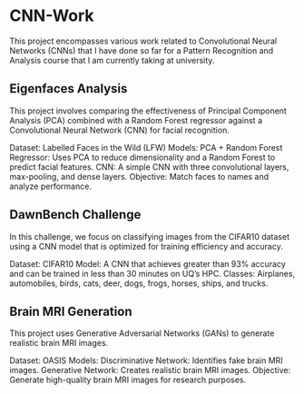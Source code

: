 # CNN-Work
This project encompasses various work related to Convolutional Neural Networks (CNNs) that I have done so far for a Pattern Recognition and Analysis course that I am currently taking at university.


## Eigenfaces Analysis
This project involves comparing the effectiveness of Principal Component Analysis (PCA) combined with a Random Forest regressor against a Convolutional Neural Network (CNN) for facial recognition.

Dataset: Labelled Faces in the Wild (LFW)
Models:
PCA + Random Forest Regressor: Uses PCA to reduce dimensionality and a Random Forest to predict facial features.
CNN: A simple CNN with three convolutional layers, max-pooling, and dense layers.
Objective: Match faces to names and analyze performance.

## DawnBench Challenge
In this challenge, we focus on classifying images from the CIFAR10 dataset using a CNN model that is optimized for training efficiency and accuracy.

Dataset: CIFAR10
Model: A CNN that achieves greater than 93% accuracy and can be trained in less than 30 minutes on UQ’s HPC.
Classes: Airplanes, automobiles, birds, cats, deer, dogs, frogs, horses, ships, and trucks.

## Brain MRI Generation
This project uses Generative Adversarial Networks (GANs) to generate realistic brain MRI images.

Dataset: OASIS
Models:
Discriminative Network: Identifies fake brain MRI images.
Generative Network: Creates realistic brain MRI images.
Objective: Generate high-quality brain MRI images for research purposes.
